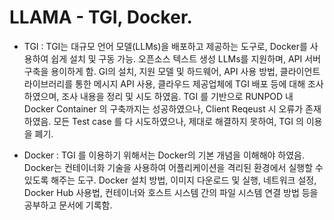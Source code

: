 # LLAMA - TGI, Docker.

- TGI : TGI는 대규모 언어 모델(LLMs)을 배포하고 제공하는 도구로, Docker를 사용하여 쉽게 설치 및 구동 가능. 오픈소스 텍스트 생성 LLMs를 지원하며, API 서버 구축을 용이하게 함. GI의 설치, 지원 모델 및 하드웨어, API 사용 방법, 클라이언트 라이브러리를 통한 메시지 API 사용, 클라우드 제공업체에 TGI 배포 등에 대해 조사하였으며, 조사 내용을 정리 및 시도 하였음. TGI 를 기반으로 RUNPOD 내 Docker Container 의 구축까지는 성공하였으나, Client Reqeust 시 오류가 존재하였음. 모든 Test case 를 다 시도하였으나, 제대로 해결하지 못하여, TGI 의 이용을 폐기.

- Docker : TGI 를 이용하기 위해서는 Docker의 기본 개념을 이해해야 하였음. Docker는 컨테이너화 기술을 사용하여 어플리케이션을 격리된 환경에서 실행할 수 있도록 해주는 도구. Docker 설치 방법, 이미지 다운로드 및 실행, 네트워크 설정, Docker Hub 사용법, 컨테이너와 호스트 시스템 간의 파일 시스템 연결 방법 등을 공부하고 문서에 기록함.